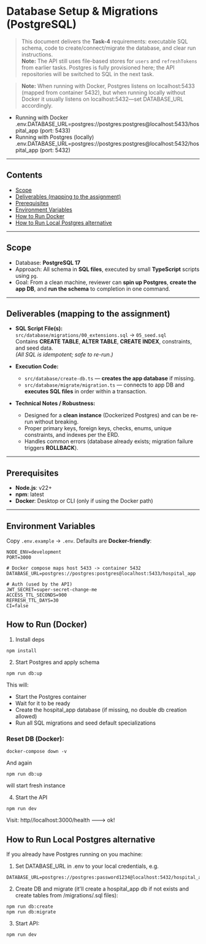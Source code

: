 # Database Setup & Migrations (PostgreSQL)

> This document delivers the **Task-4** requirements: executable SQL schema, code to create/connect/migrate the database, and clear run instructions.  
> **Note:** The API still uses file-based stores for `users` and `refreshTokens` from earlier tasks. Postgres is fully provisioned here; the API repositories will be switched to SQL in the next task.

> **Note:** When running with Docker, Postgres listens on localhost:5433 (mapped from container 5432), but when running locally without Docker it usually listens on localhost:5432—set DATABASE_URL accordingly.
- Running with Docker .env.DATABASE_URL=postgres://postgres:postgres@localhost:5433/hospital_app (port: 5433)
- Running with Postgres (locally) .env.DATABASE_URL=postgres://postgres:postgres@localhost:5432/hospital_app (port: 5432)

---

## Contents
- [Scope](#scope)
- [Deliverables (mapping to the assignment)](#deliverables-mapping-to-the-assignment)
- [Prerequisites](#prerequisites)
- [Environment Variables](#environment-variables)
- [How to Run Docker](#how-to-run-docker)
- [How to Run Local Postgres alternative](#how-to-run-local-postgres-alternative)
---

## Scope

- Database: **PostgreSQL 17**
- Approach: All schema in **SQL files**, executed by small **TypeScript** scripts using `pg`.
- Goal: From a clean machine, reviewer can **spin up Postgres**, **create the app DB**, and **run the schema** to completion in one command.

---

## Deliverables (mapping to the assignment)

- **SQL Script File(s):**  
  `src/database/migrations/00_extensions.sql` → `05_seed.sql`  
  Contains **CREATE TABLE**, **ALTER TABLE**, **CREATE INDEX**, constraints, and seed data.  
  *(All SQL is idempotent; safe to re-run.)*

- **Execution Code:**  
  - `src/database/create-db.ts` —  **creates the app database** if missing.  
  - `src/database/migrate/migration.ts` — connects to app DB and **executes SQL files** in order within a transaction.

- **Technical Notes / Robustness:**  
  - Designed for a **clean instance** (Dockerized Postgres) and can be re-run without breaking.  
  - Proper primary keys, foreign keys, checks, enums, unique constraints, and indexes per the ERD.  
  - Handles common errors (database already exists; migration failure triggers **ROLLBACK**).

---

## Prerequisites

- **Node.js**: v22+  
- **npm**: latest  
- **Docker**: Desktop or CLI (only if using the Docker path)

---

## Environment Variables

Copy `.env.example` → `.env`. Defaults are **Docker-friendly**:

```env
NODE_ENV=development
PORT=3000

# Docker compose maps host 5433 -> container 5432
DATABASE_URL=postgres://postgres:postgres@localhost:5433/hospital_app

# Auth (used by the API)
JWT_SECRET=super-secret-change-me
ACCESS_TTL_SECONDS=900
REFRESH_TTL_DAYS=30
CI=false
```

## How to Run (Docker)

1. Install deps
```
npm install
```
2. Start Postgres and apply schema
```
npm run db:up
```

This will:
- Start the Postgres container
- Wait for it to be ready
- Create the hospital_app database (if missing, no double db creation allowed)
- Run all SQL migrations and seed default specializations

### Reset DB (Docker):
```
docker-compose down -v
```
And again 
```
npm run db:up
``` 
will start fresh instance

4. Start the API
```
npm run dev
```
Visit: http//localhost:3000/health ---> ok!


## How to Run Local Postgres  alternative
If you already have Postgres running on you machine:
1.	Set DATABASE_URL in .env to your local credentials, e.g.
```
DATABASE_URL=postgres://postgres:password1234@localhost:5432/hospital_app
```
2. Create DB and migrate (it'll create a hospital_app db if not exists and create tables from /migrations/.sql files):
```
npm run db:create
npm run db:migrate
```

3. Start API:
``` 
npm run dev
```

